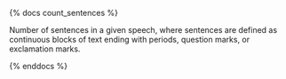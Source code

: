 {% docs count_sentences %}

Number of sentences in a given speech, where sentences are defined as continuous blocks of text ending with periods, question marks, or exclamation marks.

{% enddocs %}
